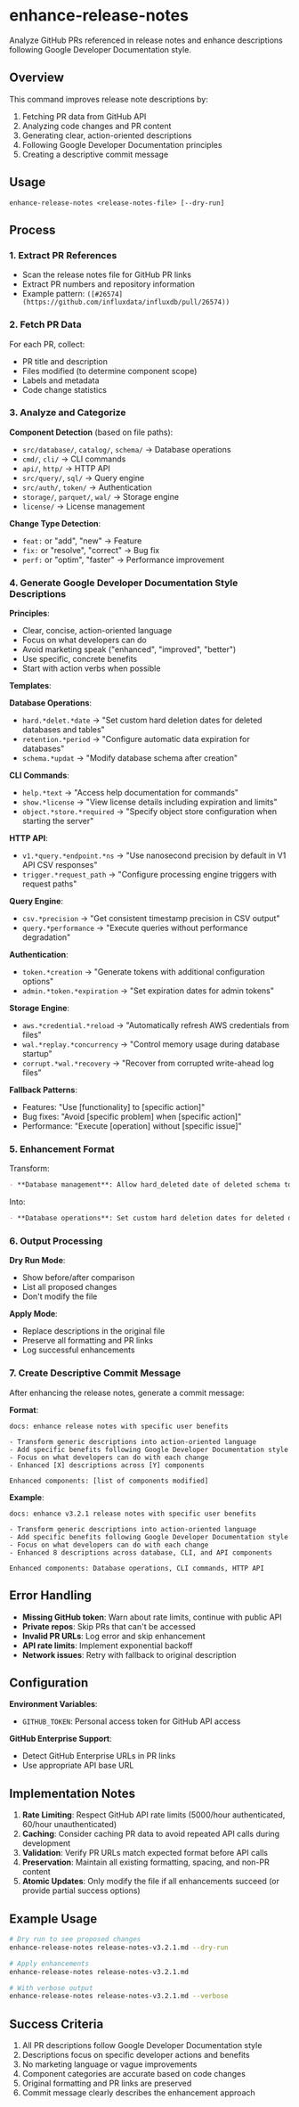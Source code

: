 # enhance-release-notes

Analyze GitHub PRs referenced in release notes and enhance descriptions following Google Developer Documentation style.

## Overview

This command improves release note descriptions by:
1. Fetching PR data from GitHub API
2. Analyzing code changes and PR content
3. Generating clear, action-oriented descriptions
4. Following Google Developer Documentation principles
5. Creating a descriptive commit message

## Usage

```
enhance-release-notes <release-notes-file> [--dry-run]
```

## Process

### 1. Extract PR References

- Scan the release notes file for GitHub PR links
- Extract PR numbers and repository information
- Example pattern: `([#26574](https://github.com/influxdata/influxdb/pull/26574))`

### 2. Fetch PR Data

For each PR, collect:
- PR title and description
- Files modified (to determine component scope)
- Labels and metadata
- Code change statistics

### 3. Analyze and Categorize

**Component Detection** (based on file paths):
- `src/database/`, `catalog/`, `schema/` → Database operations
- `cmd/`, `cli/` → CLI commands  
- `api/`, `http/` → HTTP API
- `src/query/`, `sql/` → Query engine
- `src/auth/`, `token/` → Authentication
- `storage/`, `parquet/`, `wal/` → Storage engine
- `license/` → License management

**Change Type Detection**:
- `feat:` or "add", "new" → Feature
- `fix:` or "resolve", "correct" → Bug fix
- `perf:` or "optim", "faster" → Performance improvement

### 4. Generate Google Developer Documentation Style Descriptions

**Principles**:
- Clear, concise, action-oriented language
- Focus on what developers can do
- Avoid marketing speak ("enhanced", "improved", "better")
- Use specific, concrete benefits
- Start with action verbs when possible

**Templates**:

**Database Operations**:
- `hard.*delet.*date` → "Set custom hard deletion dates for deleted databases and tables"
- `retention.*period` → "Configure automatic data expiration for databases"
- `schema.*updat` → "Modify database schema after creation"

**CLI Commands**:
- `help.*text` → "Access help documentation for commands"
- `show.*license` → "View license details including expiration and limits"
- `object.*store.*required` → "Specify object store configuration when starting the server"

**HTTP API**:
- `v1.*query.*endpoint.*ns` → "Use nanosecond precision by default in V1 API CSV responses"
- `trigger.*request_path` → "Configure processing engine triggers with request paths"

**Query Engine**:
- `csv.*precision` → "Get consistent timestamp precision in CSV output"
- `query.*performance` → "Execute queries without performance degradation"

**Authentication**:
- `token.*creation` → "Generate tokens with additional configuration options"
- `admin.*token.*expiration` → "Set expiration dates for admin tokens"

**Storage Engine**:
- `aws.*credential.*reload` → "Automatically refresh AWS credentials from files"
- `wal.*replay.*concurrency` → "Control memory usage during database startup"
- `corrupt.*wal.*recovery` → "Recover from corrupted write-ahead log files"

**Fallback Patterns**:
- Features: "Use [functionality] to [specific action]"
- Bug fixes: "Avoid [specific problem] when [specific action]"
- Performance: "Execute [operation] without [specific issue]"

### 5. Enhancement Format

Transform:
```markdown
- **Database management**: Allow hard_deleted date of deleted schema to be updated ([#26574](https://github.com/influxdata/influxdb/pull/26574))
```

Into:
```markdown
- **Database operations**: Set custom hard deletion dates for deleted databases and tables ([#26574](https://github.com/influxdata/influxdb/pull/26574))
```

### 6. Output Processing

**Dry Run Mode**:
- Show before/after comparison
- List all proposed changes
- Don't modify the file

**Apply Mode**:
- Replace descriptions in the original file
- Preserve all formatting and PR links
- Log successful enhancements

### 7. Create Descriptive Commit Message

After enhancing the release notes, generate a commit message:

**Format**:
```
docs: enhance release notes with specific user benefits

- Transform generic descriptions into action-oriented language
- Add specific benefits following Google Developer Documentation style
- Focus on what developers can do with each change
- Enhanced [X] descriptions across [Y] components

Enhanced components: [list of components modified]
```

**Example**:
```
docs: enhance v3.2.1 release notes with specific user benefits

- Transform generic descriptions into action-oriented language
- Add specific benefits following Google Developer Documentation style  
- Focus on what developers can do with each change
- Enhanced 8 descriptions across database, CLI, and API components

Enhanced components: Database operations, CLI commands, HTTP API
```

## Error Handling

- **Missing GitHub token**: Warn about rate limits, continue with public API
- **Private repos**: Skip PRs that can't be accessed
- **Invalid PR URLs**: Log error and skip enhancement
- **API rate limits**: Implement exponential backoff
- **Network issues**: Retry with fallback to original description

## Configuration

**Environment Variables**:
- `GITHUB_TOKEN`: Personal access token for GitHub API access

**GitHub Enterprise Support**:
- Detect GitHub Enterprise URLs in PR links
- Use appropriate API base URL

## Implementation Notes

1. **Rate Limiting**: Respect GitHub API rate limits (5000/hour authenticated, 60/hour unauthenticated)
2. **Caching**: Consider caching PR data to avoid repeated API calls during development
3. **Validation**: Verify PR URLs match expected format before API calls
4. **Preservation**: Maintain all existing formatting, spacing, and non-PR content
5. **Atomic Updates**: Only modify the file if all enhancements succeed (or provide partial success options)

## Example Usage

```bash
# Dry run to see proposed changes
enhance-release-notes release-notes-v3.2.1.md --dry-run

# Apply enhancements
enhance-release-notes release-notes-v3.2.1.md

# With verbose output
enhance-release-notes release-notes-v3.2.1.md --verbose
```

## Success Criteria

1. All PR descriptions follow Google Developer Documentation style
2. Descriptions focus on specific developer actions and benefits
3. No marketing language or vague improvements
4. Component categories are accurate based on code changes
5. Original formatting and PR links are preserved
6. Commit message clearly describes the enhancement approach